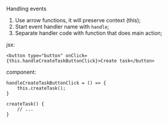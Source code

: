Handling events

1. Use arrow functions, it will preserve context (this);
2. Start event handler name with `handle`;
3. Separate handler code with function that does main action;

jsx:

    <button type="button" onClick={this.handleCreateTaskButtonClick}>Create task</button>

component:

    handleCreateTaskButtonClick = () => {
        this.createTask();
    }

    createTask() {
        // ...
    }